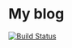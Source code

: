 # My blog

[![Build Status](https://travis-ci.org/ewok/ewok.github.io-hugo.svg?branch=master)](https://travis-ci.org/ewok/ewok.github.io-hugo)
